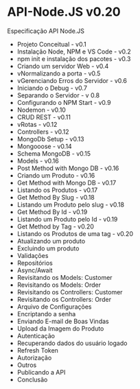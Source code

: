 # API-Node.JS v0.20

Especificação API Node.JS

- Projeto Conceitual - v0.1
- Instalação Node, NPM e VS Code - v0.2
- npm init e instalação dos pacotes - v0.3
- Criando um servidor Web  - v0.4
- vNormalizando a porta - v0.5
- vGerenciando Erros do Servidor - v0.6
- Iniciando o Debug - v0.7
- Separando o Servidor - v 0.8
- Configurando o NPM Start - v0.9
- Nodemon - v0.10
- CRUD REST - v0.11
- vRotas - v0.12 
- Controllers - v0.12
- MongoDb Setup - v0.13
- Mongooose - v0.14
- Schema MongoDB - v0.15
- Models - v0.16
- Post Method with Mongo DB - v0.16
- Criando um Produto - v0.16
- Get Method with Mongo DB - v0.17
- Listando os Produtos - v0.17
- Get Method By Slug - v0.18
- Listando um Produto pelo slug - v0.18
- Get Method By Id - v0.19
- Listando um Produto pelo Id - v0.19 
- Get Method by Tag - v0.20
- Listando os Produtos de uma tag - v0.20 
- Atualizando um produto
- Excluindo um produto
- Validações
- Repositórios
- Async/Await
- Revisitando os Models: Customer
- Revisitando os Models: Order
- Revisitando os Controllers: Customer
- Revisitando os Controllers: Order
- Arquivo de Configurações
- Encriptando a senha
- Enviando E-mail de Boas Vindas
- Upload da Imagem do Produto
- Autenticação
- Recuperando dados do usuário logado
- Refresh Token
- Autorização
- Outros
- Publicando a API
- Conclusão
